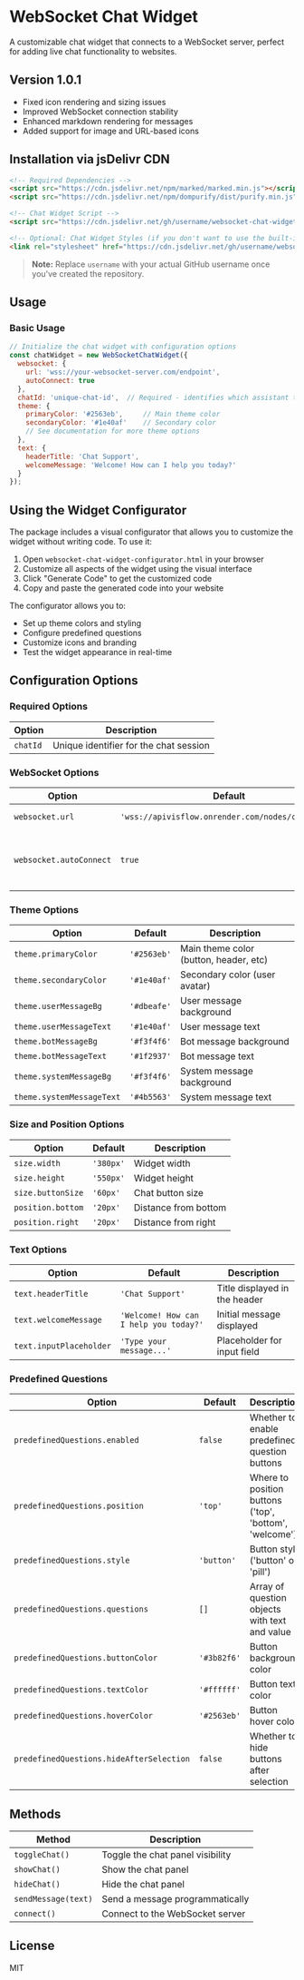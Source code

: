# WebSocket Chat Widget

A customizable chat widget that connects to a WebSocket server, perfect for adding live chat functionality to websites.

## Version 1.0.1
- Fixed icon rendering and sizing issues
- Improved WebSocket connection stability
- Enhanced markdown rendering for messages
- Added support for image and URL-based icons

## Installation via jsDelivr CDN

```html
<!-- Required Dependencies -->
<script src="https://cdn.jsdelivr.net/npm/marked/marked.min.js"></script>
<script src="https://cdn.jsdelivr.net/npm/dompurify/dist/purify.min.js"></script>

<!-- Chat Widget Script -->
<script src="https://cdn.jsdelivr.net/gh/username/websocket-chat-widget@1.0.1/dist/websocket-chat-widget.min.js"></script>

<!-- Optional: Chat Widget Styles (if you don't want to use the built-in styles) -->
<link rel="stylesheet" href="https://cdn.jsdelivr.net/gh/username/websocket-chat-widget@1.0.1/dist/websocket-chat-widget.css">
```

> **Note:** Replace `username` with your actual GitHub username once you've created the repository.

## Usage

### Basic Usage

```javascript
// Initialize the chat widget with configuration options
const chatWidget = new WebSocketChatWidget({
  websocket: {
    url: 'wss://your-websocket-server.com/endpoint',
    autoConnect: true
  },
  chatId: 'unique-chat-id',  // Required - identifies which assistant to use
  theme: {
    primaryColor: '#2563eb',     // Main theme color
    secondaryColor: '#1e40af'    // Secondary color
    // See documentation for more theme options
  },
  text: {
    headerTitle: 'Chat Support',
    welcomeMessage: 'Welcome! How can I help you today?'
  }
});
```

## Using the Widget Configurator

The package includes a visual configurator that allows you to customize the widget without writing code. To use it:

1. Open `websocket-chat-widget-configurator.html` in your browser
2. Customize all aspects of the widget using the visual interface
3. Click "Generate Code" to get the customized code
4. Copy and paste the generated code into your website

The configurator allows you to:
- Set up theme colors and styling
- Configure predefined questions
- Customize icons and branding
- Test the widget appearance in real-time

## Configuration Options

### Required Options

| Option | Description |
|--------|-------------|
| `chatId` | Unique identifier for the chat session |

### WebSocket Options

| Option | Default | Description |
|--------|---------|-------------|
| `websocket.url` | `'wss://apivisflow.onrender.com/nodes/chatagent'` | WebSocket server URL |
| `websocket.autoConnect` | `true` | Whether to automatically connect when initialized |

### Theme Options

| Option | Default | Description |
|--------|---------|-------------|
| `theme.primaryColor` | `'#2563eb'` | Main theme color (button, header, etc) |
| `theme.secondaryColor` | `'#1e40af'` | Secondary color (user avatar) |
| `theme.userMessageBg` | `'#dbeafe'` | User message background |
| `theme.userMessageText` | `'#1e40af'` | User message text |
| `theme.botMessageBg` | `'#f3f4f6'` | Bot message background |
| `theme.botMessageText` | `'#1f2937'` | Bot message text |
| `theme.systemMessageBg` | `'#f3f4f6'` | System message background |
| `theme.systemMessageText` | `'#4b5563'` | System message text |

### Size and Position Options

| Option | Default | Description |
|--------|---------|-------------|
| `size.width` | `'380px'` | Widget width |
| `size.height` | `'550px'` | Widget height |
| `size.buttonSize` | `'60px'` | Chat button size |
| `position.bottom` | `'20px'` | Distance from bottom |
| `position.right` | `'20px'` | Distance from right |

### Text Options

| Option | Default | Description |
|--------|---------|-------------|
| `text.headerTitle` | `'Chat Support'` | Title displayed in the header |
| `text.welcomeMessage` | `'Welcome! How can I help you today?'` | Initial message displayed |
| `text.inputPlaceholder` | `'Type your message...'` | Placeholder for input field |

### Predefined Questions

| Option | Default | Description |
|--------|---------|-------------|
| `predefinedQuestions.enabled` | `false` | Whether to enable predefined question buttons |
| `predefinedQuestions.position` | `'top'` | Where to position buttons ('top', 'bottom', 'welcome') |
| `predefinedQuestions.style` | `'button'` | Button style ('button' or 'pill') |
| `predefinedQuestions.questions` | `[]` | Array of question objects with text and value |
| `predefinedQuestions.buttonColor` | `'#3b82f6'` | Button background color |
| `predefinedQuestions.textColor` | `'#ffffff'` | Button text color |
| `predefinedQuestions.hoverColor` | `'#2563eb'` | Button hover color |
| `predefinedQuestions.hideAfterSelection` | `false` | Whether to hide buttons after selection |

## Methods

| Method | Description |
|--------|-------------|
| `toggleChat()` | Toggle the chat panel visibility |
| `showChat()` | Show the chat panel |
| `hideChat()` | Hide the chat panel |
| `sendMessage(text)` | Send a message programmatically |
| `connect()` | Connect to the WebSocket server |

## License

MIT
